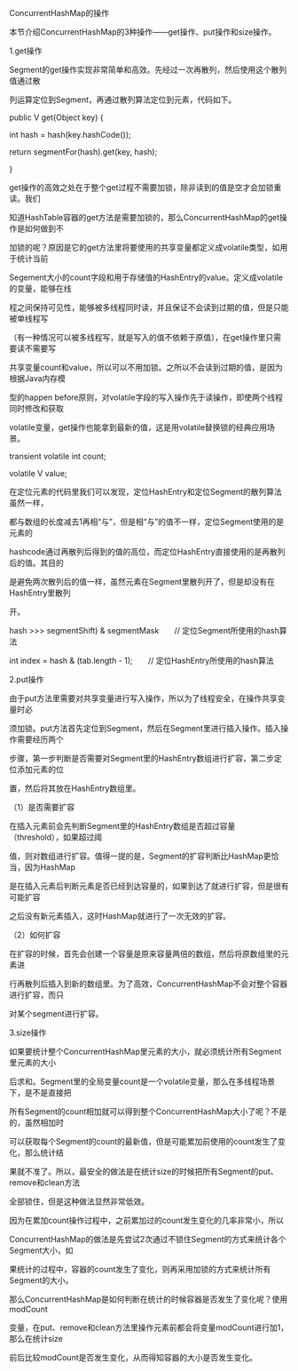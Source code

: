 ConcurrentHashMap的操作

本节介绍ConcurrentHashMap的3种操作——get操作、put操作和size操作。

1.get操作

Segment的get操作实现非常简单和高效。先经过一次再散列，然后使用这个散列值通过散

列运算定位到Segment，再通过散列算法定位到元素，代码如下。

public V get\(Object key\) {

int hash = hash\(key.hashCode\(\)\);

return segmentFor\(hash\).get\(key, hash\);

}

get操作的高效之处在于整个get过程不需要加锁，除非读到的值是空才会加锁重读。我们

知道HashTable容器的get方法是需要加锁的，那么ConcurrentHashMap的get操作是如何做到不

加锁的呢？原因是它的get方法里将要使用的共享变量都定义成volatile类型，如用于统计当前

Segement大小的count字段和用于存储值的HashEntry的value。定义成volatile的变量，能够在线

程之间保持可见性，能够被多线程同时读，并且保证不会读到过期的值，但是只能被单线程写

（有一种情况可以被多线程写，就是写入的值不依赖于原值），在get操作里只需要读不需要写

共享变量count和value，所以可以不用加锁。之所以不会读到过期的值，是因为根据Java内存模

型的happen before原则，对volatile字段的写入操作先于读操作，即使两个线程同时修改和获取

volatile变量，get操作也能拿到最新的值，这是用volatile替换锁的经典应用场景。

transient volatile int count;

volatile V value;

在定位元素的代码里我们可以发现，定位HashEntry和定位Segment的散列算法虽然一样，

都与数组的长度减去1再相“与”，但是相“与”的值不一样，定位Segment使用的是元素的

hashcode通过再散列后得到的值的高位，而定位HashEntry直接使用的是再散列后的值。其目的

是避免两次散列后的值一样，虽然元素在Segment里散列开了，但是却没有在HashEntry里散列

开。

hash &gt;&gt;&gt; segmentShift\) & segmentMask　　// 定位Segment所使用的hash算法

int index = hash & \(tab.length - 1\);　　// 定位HashEntry所使用的hash算法

2.put操作

由于put方法里需要对共享变量进行写入操作，所以为了线程安全，在操作共享变量时必

须加锁。put方法首先定位到Segment，然后在Segment里进行插入操作。插入操作需要经历两个

步骤，第一步判断是否需要对Segment里的HashEntry数组进行扩容，第二步定位添加元素的位

置，然后将其放在HashEntry数组里。

（1）是否需要扩容

在插入元素前会先判断Segment里的HashEntry数组是否超过容量（threshold），如果超过阈

值，则对数组进行扩容。值得一提的是，Segment的扩容判断比HashMap更恰当，因为HashMap

是在插入元素后判断元素是否已经到达容量的，如果到达了就进行扩容，但是很有可能扩容

之后没有新元素插入，这时HashMap就进行了一次无效的扩容。

（2）如何扩容

在扩容的时候，首先会创建一个容量是原来容量两倍的数组，然后将原数组里的元素进

行再散列后插入到新的数组里。为了高效，ConcurrentHashMap不会对整个容器进行扩容，而只

对某个segment进行扩容。

3.size操作

如果要统计整个ConcurrentHashMap里元素的大小，就必须统计所有Segment里元素的大小

后求和。Segment里的全局变量count是一个volatile变量，那么在多线程场景下，是不是直接把

所有Segment的count相加就可以得到整个ConcurrentHashMap大小了呢？不是的，虽然相加时

可以获取每个Segment的count的最新值，但是可能累加前使用的count发生了变化，那么统计结

果就不准了。所以，最安全的做法是在统计size的时候把所有Segment的put、remove和clean方法

全部锁住，但是这种做法显然非常低效。

因为在累加count操作过程中，之前累加过的count发生变化的几率非常小，所以

ConcurrentHashMap的做法是先尝试2次通过不锁住Segment的方式来统计各个Segment大小，如

果统计的过程中，容器的count发生了变化，则再采用加锁的方式来统计所有Segment的大小。

那么ConcurrentHashMap是如何判断在统计的时候容器是否发生了变化呢？使用modCount

变量，在put、remove和clean方法里操作元素前都会将变量modCount进行加1，那么在统计size

前后比较modCount是否发生变化，从而得知容器的大小是否发生变化。

